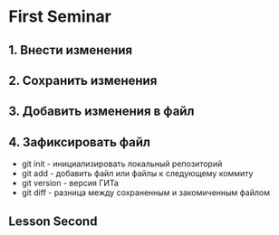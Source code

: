 # First Seminar
## 1. Внести изменения
## 2. Сохранить изменения 
## 3. Добавить изменения в файл
## 4. Зафиксировать файл
* git init - инициализировать локальный репозиторий 
* git add - добавить файл или файлы к следующему коммиту
* git version - версия ГИТа 
* git diff - разница между сохраненным и закомиченным файлом

## Lesson Second